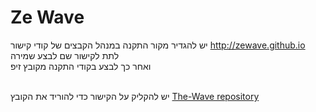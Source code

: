 # Ze Wave

יש להגדיר מקור התקנה במנהל הקבצים של קודי קישור http://zewave.github.io 
<br>
 לתת לקישור שם לבצע שמירה <br>
 ואחר כך לבצע בקודי התקנה מקובץ זיפ
<br>
 
<br>יש להקליק על הקישור כדי להוריד את הקובץ
[The-Wave repository](https://github.com/zeWave/Repo/raw/master/zips/repository.zeWave/repository.zeWave-0.0.1.zip)





